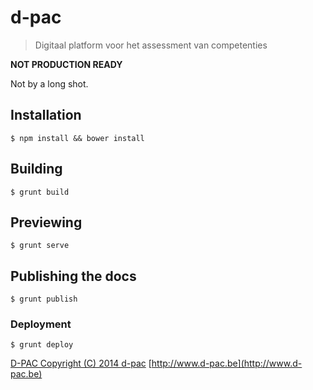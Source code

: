 # d-pac

> Digitaal platform voor het assessment van competenties

**NOT PRODUCTION READY**

Not by a long shot.

## Installation

```shell
$ npm install && bower install
```

## Building

```shell
$ grunt build
```

## Previewing

```shell
$ grunt serve
```

## Publishing the docs

```shell
$ grunt publish
```

### Deployment

```shell
$ grunt deploy
```

[D-PAC  Copyright (C) 2014  d-pac](LICENSE)
[http://www.d-pac.be](http://www.d-pac.be)
